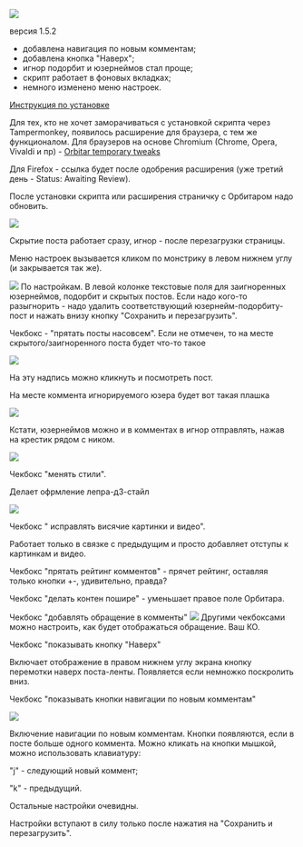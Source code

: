 ![](https://orbitar.media/2BZzfMq6df6iyZ75Zf73cRLYFom9llm9ub.png)  

версия 1.5.2  

- добавлена навигация по новым комментам;
- добавлена кнопка "Наверх";
- игнор подорбит и юзернеймов стал проще;
- скрипт работает в фоновых вкладках;
- немного изменено меню настроек.  


[Инструкция по установке](https://orbitar.space/s/dev/p3145)  

Для тех, кто не хочет заморачиваться с установкой скрипта через Tampermonkey, появилось расширение для браузера, с тем же функционалом.
Для браузеров на основе Chromium (Chrome, Opera, Vivaldi и пр) - [Orbitar temporary tweaks](https://chrome.google.com/webstore/detail/orbitar-temporary-tweaks/ehnggcajkllclpaphcdmlglohimahbie?hl=en&authuser=0)  

Для Firefox - ссылка будет после одобрения расширения (уже третий день - Status: Awaiting Review).  

После установки скрипта или расширения страничку с Орбитаром надо обновить.  

![](https://orbitar.media/2DcgfDl8GxoIvUH0wpvPU8jKcobYJREWX4.jpg)  

Скрытие поста работает сразу, игнор - после перезагрузки страницы.  


Меню настроек вызывается кликом по монстрику в левом нижнем углу (и закрывается так же).  

![](https://orbitar.media/2DwPVvA9tjIl5IxafORTmofPw0b51tn3XU.jpg)
По настройкам.
В левой колонке текстовые поля для заигноренных юзернеймов, подорбит и скрытых постов. Если надо кого-то разыгнорить - надо удалить соответствующий юзернейм-подорбиту-пост и нажать внизу кнопку "Сохранить и перезагрузить".

Чекбокс - "прятать посты насовсем".
Если не отмечен, то на месте скрытого/заигноренного поста будет что-то такое  

![](https://orbitar.media/2DQJNDn0rj043NrKCMZELemoYFWvvdZphP.jpg)  

На эту надпись можно кликнуть и посмотреть пост.  

На месте коммента игнорируемого юзера будет вот такая плашка  

![](https://orbitar.media/2CfpDe1oCuDssrBnTB7JBxJ3c25zrYARS3.png)  

Кстати, юзернеймов можно и в комментах в игнор отправлять, нажав на крестик рядом с ником.  

![](https://orbitar.media/2DPGms6ZoqSIuJ2wP5VNsFXwgd11oYlj7y.jpg)  

Чекбокс "менять стили".  

Делает офрмление лепра-д3-стайл  

![](https://orbitar.media/2BOxV3cuis0OGD4XmtLnKShEaiFKWBKS3r.jpg)  

Чекбокс " исправлять висячие картинки и видео".  

Работает только в связке с предыдущим и просто добавляет отступы к картинкам и видео.  


Чекбокс "прятать рейтинг комментов" - прячет рейтинг, оставляя только кнопки +-, удивительно, правда?

Чекбокс "делать контен пошире" - уменьшает правое поле Орбитара.

Чекбокс "добавлять обращение в комменты"
![](https://orbitar.media/2DhMhB8iD3BQ9jIGpalvpBjBau5CmEXw0c.jpg)
Другими чекбоксами можно настроить, как будет отображаться обращение. Ваш КО.

Чекбокс "показывать кнопку "Наверх"  

Включает отображение в правом нижнем углу экрана кнопку перемотки наверх поста-ленты. Появляется если немножко поскролить вниз.

Чекбокс "показывать кнопки навигации по новым комментам"  

![](https://orbitar.media/2C705lkPXAZigvTikd6C8JvPzhG5hc9B7n.jpg)  

Включение навигации по новым комментам.  Кнопки появляются, если в посте больше одного коммента. Можно кликать на кнопки мышкой, можно использовать клавиатуру:  

"j" - следующий новый коммент;  

"k" - предыдущий.  


Остальные настройки очевидны.  

Настройки вступают в силу только после нажатия на "Сохранить и перезагрузить".
